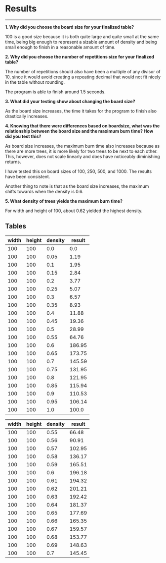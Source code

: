 # Results

---

**1. Why did you choose the board size for your finalized table?**

100 is a good size because it is both quite large and quite small at the same time, being big enough to represent a sizable amount of density and being small enough to finish in a reasonable amount of time.

**2. Why did you choose the number of repetitions size for your finalized table?**

The number of repetitions should also have been a multiple of any divisor of 10, since it would avoid creating a repeating decimal that would not fit nicely in the table without rounding.

The program is able to finish around 1.5 seconds.

**3. What did your testing show about changing the board size?**

As the board size increases, the time it takes for the program to finish also drastically increases.

**4. Knowing that there were differences based on boardsize, what was the relationship between the board size and the maximum burn time? How did you test this?**

As board size increases, the maximum burn time also increases because as there are more trees, it is more likely for two trees to be next to each other. This, however, does not scale linearly and does have noticeably diminishing returns.

I have tested this on board sizes of 100, 250, 500, and 1000. The results have been consistent.

Another thing to note is that as the board size increases, the maximum shifts towards when the density is 0.6.

**5. What density of trees yields the maximum burn time?**

For width and height of 100, about 0.62 yielded the highest density.

## Tables

width | height | density | result
--- | --- | --- | ---
100 | 100 | 0.0 | 0.0
100 | 100 | 0.05 | 1.19
100 | 100 | 0.1 | 1.95
100 | 100 | 0.15 | 2.84
100 | 100 | 0.2 | 3.77
100 | 100 | 0.25 | 5.07
100 | 100 | 0.3 | 6.57
100 | 100 | 0.35 | 8.93
100 | 100 | 0.4 | 11.88
100 | 100 | 0.45 | 19.36
100 | 100 | 0.5 | 28.99
100 | 100 | 0.55 | 64.76
100 | 100 | 0.6 | 186.95
100 | 100 | 0.65 | 173.75
100 | 100 | 0.7 | 145.59
100 | 100 | 0.75 | 131.95
100 | 100 | 0.8 | 121.95
100 | 100 | 0.85 | 115.94
100 | 100 | 0.9 | 110.53
100 | 100 | 0.95 | 106.14
100 | 100 | 1.0 | 100.0

width | height | density | result
--- | --- | --- | ---
100 | 100 | 0.55 | 66.48
100 | 100 | 0.56 | 90.91
100 | 100 | 0.57 | 102.95
100 | 100 | 0.58 | 136.17
100 | 100 | 0.59 | 165.51
100 | 100 | 0.6 | 196.18
100 | 100 | 0.61 | 194.32
100 | 100 | 0.62 | 201.21
100 | 100 | 0.63 | 192.42
100 | 100 | 0.64 | 181.37
100 | 100 | 0.65 | 177.69
100 | 100 | 0.66 | 165.35
100 | 100 | 0.67 | 159.57
100 | 100 | 0.68 | 153.77
100 | 100 | 0.69 | 148.63
100 | 100 | 0.7 | 145.45
